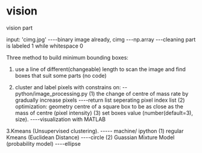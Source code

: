 # vision
vision part

input: 'cimg.jpg' ----binary image already,
cimg    ---np.array ---cleaning part is labeled 1 while whitespace 0

Three method to build minimum bounding boxes:

1. use a line of different(changeable) length to scan the image and find boxes that suit some parts (no code)

2. cluster and label pixels with constrains on:   --python/image_processing.py 
(1) the change of centre of mass rate by gradually increase pixels   ----return list seperating pixel index list
(2) optimization: geometry centre of a square box to be as close as the mass of centre (pixel intensity)
(3) set boxes value (number(default=3), size). ----visualization with MATLAB

3.Kmeans (Unsupervised clustering).    ----- machine/ ipython 
(1) regular Kmeans (Euclidean Distance) ----circle
(2) Guassian Mixture Model (probability model)  ----ellipse

